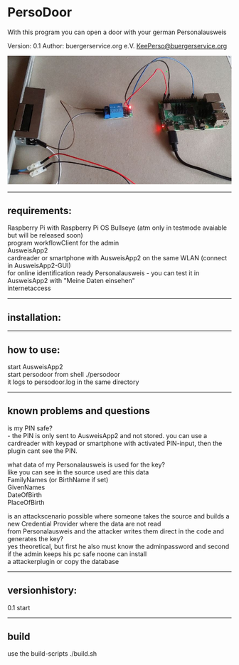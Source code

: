 # PersoDoor
With this program you can open a door with your german Personalausweis  

Version: 0.1 
Author: buergerservice.org e.V. <KeePerso@buergerservice.org>  


![Screenshot](screenshot1.JPG)

-------------
requirements:
-------------
Raspberry Pi with Raspberry Pi OS Bullseye (atm only in testmode avaiable but will be released soon)  
program workflowClient for the admin   
AusweisApp2  
cardreader or smartphone with AusweisApp2 on the same WLAN (connect in AusweisApp2-GUI)  
for online identification ready Personalausweis - you can test it in AusweisApp2 with "Meine Daten einsehen"  
internetaccess  


-------------
installation:
-------------


-----------
how to use:
-----------
start AusweisApp2  
start persodoor from shell ./persodoor  
it logs to persodoor.log in the same directory  


----------------------------
known problems and questions
----------------------------

is my PIN safe?  
	- the PIN is only sent to AusweisApp2 and not stored. you can use a cardreader with keypad or smartphone with activated PIN-input, then the plugin cant see the PIN.  

what data of my Personalausweis is used for the key?  
	like you can see in the source used are this data  
	FamilyNames (or BirthName if set)  
	GivenNames  
	DateOfBirth  
	PlaceOfBirth  

is an attackscenario possible where someone takes the source and builds a new Credential Provider where the data are not read  
from Personalausweis and the attacker writes them direct in the code and generates the key?  
	yes theoretical, but first he also must know the adminpassword and second if the admin keeps his pc safe noone can install  
	a attackerplugin or copy the database  



---------------
versionhistory:
---------------
0.1 start  


-----
build
-----
use the build-scripts ./build.sh  




